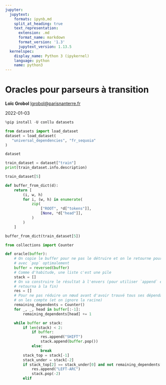 ```yaml
---
jupyter:
  jupytext:
    formats: ipynb,md
    split_at_heading: true
    text_representation:
      extension: .md
      format_name: markdown
      format_version: '1.3'
      jupytext_version: 1.13.5
  kernelspec:
    display_name: Python 3 (ipykernel)
    language: python
    name: python3
---
```


<!-- LTeX: language=fr -->

<!-- #region slideshow={"slide_type": "slide"} -->

# Oracles pour parseurs à transition

**Loïc Grobol** [<lgrobol@parisnanterre.fr>](mailto:lgrobol@parisnanterre.fr)

2022-01-03

<!-- #endregion -->

```python
%pip install -U conllu datasets
```

```python
from datasets import load_dataset
dataset = load_dataset(
   "universal_dependencies", "fr_sequoia"
)
```

```python
dataset
```

```python
train_dataset = dataset["train"]
print(train_dataset.info.description)
```

```python
train_dataset[5]
```

```python
def buffer_from_dict(d):
    return [
        (i, w, h)
        for i, (w, h) in enumerate(
            zip(
                ["ROOT", *d["tokens"]],
                [None, *d["head"]],
            )
        )
    ]

buffer_from_dict(train_dataset[5])
```

```python
from collections import Counter

def oracle(buffer):
    # On copie le buffer pour ne pas le détruire et on le retourne pour
    # avec `pop` optimalement
    buffer = reversed(buffer)
    # Comme d'habitude, une liste c'est une pile
    stack = []
    # On va construire le résultat à l'envers (pour utiliser `append` et on
    # retourna à la fin)
    res = []
    # Pour ne pas réduire un nœud avant d'avoir trouvé tous ses dépendants,
    # on les compte (et on ignore la racine)
    remaining_dependents = Counter()
    for _, _, head in buffer[:-1]:
        remaining_dependents[head] += 1

    while buffer or stack:
        if len(stack) < 2:
            if buffer:
                res.append("SHIFT")
                stack.append(buffer.pop())
            else:
                break
        stack_top = stack[-1]
        stack_under = stack[-2]
        if stack_top[2] == stack_under[0] and not remaining_dependents[stack_top[0]]:
            res.append("LEFT-ARC")
            stack.pop(-2)
        elif
```
